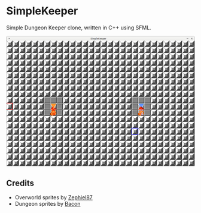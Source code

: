# SimpleKeeper

Simple Dungeon Keeper clone, written in C++ using SFML.

![SimpleKeeper v0.1](Screenshots/SimpleKeeper_0_1.png)

## Credits

 * Overworld sprites by [Zephiel87](http://www.spriters-resource.com/submitter/Zephiel87)
 * Dungeon sprites by [Bacon](http://www.spriters-resource.com/submitter/Bacon)

